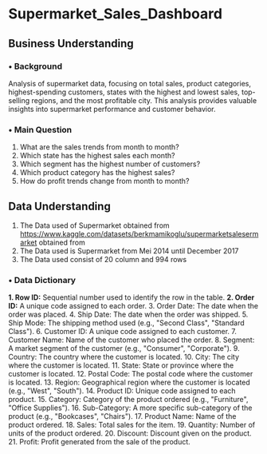 # Supermarket_Sales_Dashboard

## Business Understanding
### • Background
Analysis of supermarket data, focusing on total sales, product categories, highest-spending customers, states with the highest and lowest sales, top-selling regions, and the most profitable city. This analysis provides valuable insights into supermarket performance and customer behavior.

### • Main Question
1. What are the sales trends from month to month?
2. Which state has the highest sales each month?
3. Which segment has the highest number of customers?
4. Which product category has the highest sales?
5. How do profit trends change from month to month? 

## Data Understanding
1. The Data used of Supermarket obtained from https://www.kaggle.com/datasets/berkmamikoglu/supermarketsalesermarket obtained from
2. The Data used is Supermarket from Mei 2014 until December 2017
3. The Data used consist of 20 column and 994 rows

### • Data Dictionary
**1. Row ID:** Sequential number used to identify the row in the table.
**2. Order ID:** A unique code assigned to each order.
3. Order Date: The date when the order was placed.
4. Ship Date: The date when the order was shipped.
5. Ship Mode: The shipping method used (e.g., "Second Class", "Standard Class").
6. Customer ID: A unique code assigned to each customer.
7. Customer Name: Name of the customer who placed the order.
8. Segment: A market segment of the customer (e.g., "Consumer", "Corporate").
9. Country: The country where the customer is located.
10. City: The city where the customer is located.
11. State: State or province where the customer is located. 
12. Postal Code: The postal code where the customer is located. 
13. Region: Geographical region where the customer is located (e.g., "West", "South"). 
14. Product ID: Unique code assigned to each product. 
15. Category: Category of the product ordered (e.g., "Furniture", "Office Supplies"). 
16. Sub-Category: A more specific sub-category of the product (e.g., "Bookcases", "Chairs"). 
17. Product Name: Name of the product ordered. 
18. Sales: Total sales for the item. 
19. Quantity: Number of units of the product ordered. 
20. Discount: Discount given on the product. 
21. Profit: Profit generated from the sale of the product.
